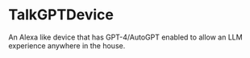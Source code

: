 # TalkGPTDevice
An Alexa like device that has GPT-4/AutoGPT enabled to allow an LLM experience anywhere in the house. 
